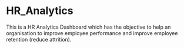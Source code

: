 # HR_Analytics
This is a HR Analytics Dashboard which has the objective to help an organisation to improve employee performance and improve employee retention (reduce attrition).
